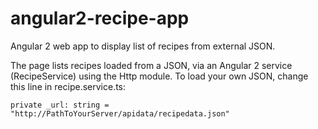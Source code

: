 # angular2-recipe-app
Angular 2 web app to display list of recipes from external JSON.

The page lists recipes loaded from a JSON, via an Angular 2 service (RecipeService) using the Http module. To load your own JSON, change this line in recipe.service.ts:

<code>private _url: string = "http://PathToYourServer/apidata/recipedata.json"</code>
